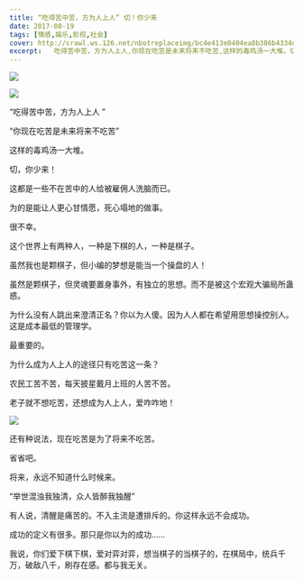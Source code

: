 ```yaml
---
title: “吃得苦中苦，方为人上人” 切！你少来
date: 2017-08-19
tags: [情感,娱乐,影视,社会]
cover: http://crawl.ws.126.net/nbotreplaceimg/bc4e413e0404ea8b386b4334d5ba150d/fad8eb2eeb04be62178b5b9e2b42acbb.jpg
excerpt:   吃得苦中苦，方为人上人,你现在吃苦是未来将来不吃苦,这样的毒鸡汤一大堆。切，你少来！这都是一些不在苦中的人给被雇佣人洗脑而已。
---
```

![](http://crawl.ws.126.net/nbotreplaceimg/bc4e413e0404ea8b386b4334d5ba150d/fad8eb2eeb04be62178b5b9e2b42acbb.jpg)  

![](http://crawl.ws.126.net/nbotreplaceimg/bc4e413e0404ea8b386b4334d5ba150d/f7a7a62def316364345fcaffc13696b4.jpg)  

“吃得苦中苦，方为人上人 ”

“你现在吃苦是未来将来不吃苦”

这样的毒鸡汤一大堆。

切，你少来！

这都是一些不在苦中的人给被雇佣人洗脑而已。

为的是能让人更心甘情愿，死心塌地的做事。

很不幸。

这个世界上有两种人，一种是下棋的人，一种是棋子。

虽然我也是颗棋子，但小编的梦想是能当一个操盘的人！

虽然是颗棋子，但灵魂要置身事外，有独立的思想。而不是被这个宏观大骗局所蛊惑。

为什么没有人跳出来澄清正名？你以为人傻。因为人人都在希望用思想操控别人。这是成本最低的管理学。

最重要的。

为什么成为人上人的途径只有吃苦这一条？

农民工苦不苦，每天披星戴月上班的人苦不苦。

老子就不想吃苦，还想成为人上人，爱咋咋地！

![](http://crawl.ws.126.net/nbotreplaceimg/49dc115816087eac67b3eab55e507b87/dde3c3bc88c4e48b860c0d0521f4e00a.jpg)  

还有种说法，现在吃苦是为了将来不吃苦。

省省吧。

将来，永远不知道什么时候来。

“举世混浊我独清，众人皆醉我独醒”

有人说，清醒是痛苦的。不入主流是遭排斥的。你这样永远不会成功。

成功的定义有很多。那只是你以为的成功……

我说，你们爱下棋下棋，爱对弈对弈，想当棋子的当棋子的，在棋局中，统兵千万，破敌八千，刷存在感。都与我无关。

